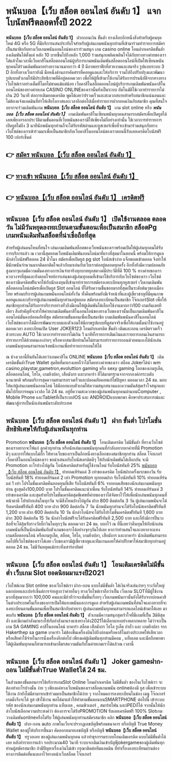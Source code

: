 # พนันบอล【เว็บ สล็อต ออนไลน์ อันดับ 1】  แจกโบนัสฟรีตลอดทั้งปี 2022

**พนันบอล【เว็บ สล็อต ออนไลน์ อันดับ 1】** ฝากถอนเงิน ขั้นต่ำ  ทางเลือกอีกหนึ่งสิ่งสำหรับผู้คนยุคใหม่ 4G หรือ 5G ที่มีบริการแสนประทับใจสำหรับผู้เล่นเกมพนันทุกท่านที่เข้ามาร่วมทำรายการสมัครเป็นสมาชิกกับทางเว็บเกมพนันออนไลน์ของเราร่วมสนุก เกม casino online โอนฝากเครดิตขั้นต่ำ ลงเดิมพันได้ตั้งแต่ หลัก 10 บาทขึ้นไปถึงหลัก 1,000 ร่วมสนุกเพลิดเพลินใจได้กับทางทางค่ายของเราได้แล้วในเวลานี้เว็บคาสิโนสล็อตออนไลน์ผู้บริการเกมพนันเดิมพันสล็อตออนไลน์ที่เปิดให้เซียนพนันทุกคนได้ร่วมเดิมพันมาอย่างยาวนานมากกว่า 4 ปี มีภาพกราฟิกที่สวยงามและสมจริง รูปแบบระบบ 3 D
อีกทั้งทางเว็บเรายังมี มือหนึ่งด้านการคัดสรรที่คอยดูแลและให้บริการ  รวมไปถึงปรับปรุงและพัฒนารูปแบบตัวเกมให้มีประสิทธิภาพที่ดีอยู่ตลอดเวลา เพื่อให้ผู้ที่เข้ามาใช้งานได้รับการปรนนิบัติจากทางทางเว็บไซต์เราอย่างเต็มที่โดยไม่ขาดแม้แต่น้อย เว็บคาสิโนสล็อตออนไลน์ผู้บริการเกมเดิมพันพนันคาสิโนออนไลน์ของทางค่ายเกม CASINO ONLINEของเรานั้นยังเป็นระบบ อัตโนมัติใช้เวลาทำรายการไม่เกิน 20 วินาที ต่อการเติมยอดเครดิต พูดได้เลยว่าIรวดเร็วและสะดวกสบายสำหรับสมาชิกแน่นอนและไม่ต้องแจ้งแอดมินที่ทำให้เสียโอกาสและเวลาอีกต่อไปเมื่อทำรายการฝากยอดเงินกับสมาชิก
คุณที่สนใจอยากจะร่วมเดิมพันเกม **พนันบอล【เว็บ สล็อต ออนไลน์ อันดับ 1】** เกม slot online หรือ ***พนันบอล【เว็บ สล็อต ออนไลน์ อันดับ 1】*** เกมเดิมพันคาสิโนเซียนพนันทุกคนสามารถสมัครเพื่อเปิดยูสได้เลยเพียงกรอกประวัติตามขั้นตอนที่เว็บพนันของเรามีให้เพียงไม่กี่อย่างเท่านั้น ใช้เวลาการทำรายการเปิดยูสไม่ถึง 3 นาทีนักพนันทุกท่านก็จะได้รับรหัสผ่านและยูสเซอร์เพื่อที่จะเข้ามาร่วมสนุกกับทางเว็บไซต์ของเราเข้าร่วมมาเพื่อเป็นสมาชิกกับเว็บคาสิโนออนไลน์ของเราตอนนี้รับเลยเครดิตโบนัสฟรี 100 เปอร์เซ็นต์ 

## 👉 [สมัคร พนันบอล【เว็บ สล็อต ออนไลน์ อันดับ 1】](https://archa888.com/)
## 👉 [ทางเข้า พนันบอล【เว็บ สล็อต ออนไลน์ อันดับ 1】](https://archa888.com/)
## 👉 [พนันบอล【เว็บ สล็อต ออนไลน์ อันดับ 1】 เครดิตฟรี](https://archa888.com/)

## พนันบอล【เว็บ สล็อต ออนไลน์ อันดับ 1】 เปิดใช้งานตลอด ตลอดวัน ไม่มีวันหยุดลงทะเบียนตามขั้นตอนเพื่อเป็นสมาชิก สล็อตPg เกมพนันเดิมพันสล็อตที่น่าเชื่อถือที่สุด

สำหรับผู้เล่นคนไหนที่สนใจ เล่นเกมเดิมพันสล็อตของเว็บพนันของเราพร้อมเปิดให้ผู้เล่นทุกคนได้รับการบริการแล้ว ณ เวลานี้สุดยอดเว็บพนันเดิมพันออนไลน์มาที่แรงที่สุดมาในตอนนี้ พร้อมให้การดูแลนักล่าโบนัสฟรีตลอด 24 ชั่วโมง สมัครเพื่อเปิดยูส pg slot โบนัสเข้าง่าย แจ็กพอตเข้าตลอด จึงทำให้มีนักพนันจำนวนมากติดอกติดใจแล้วกับมาเล่นกับเว็บเราต่ออยู่ตลอดทุกครั้ง อีกทั้งยังมีความปลอดภัยสูงมากๆแถมมีความมั่นคงทางการเงินจ่ายจริงทุกบาททุกสตางค์มีประวัติที่ดี 100 % ทางค่ายของเราควบวงจรที่สุดและยังตอบโจทย์การเล่นของผู้เล่นทุกคนที่เข้ามาใช้บริการกับเว็บไซต์ของเรา
เว็บไซต์ของเรามีเครดิตฟรีแจกให้กับนักลงทุนที่เข้ามาทำรายการสมัครลงทะเบียนทุกยูสเซอร์ เว็บเกมเดิมพันสล็อตออนไลน์สมัครเพื่อเปิดยูส Slot ออนไลน์ ที่ได้รับความชื่นชอบมากที่สุดเป็นระดับต้นๆของเมืองไทย พร้อมบริการผู้เล่นเกมพนันออนไลน์ทั้งวัน ทั้งคืนพร้อมยังมีเจ้าหน้าที่และผู้เชี่ยวชาญที่มีคุณภาพคอยดูแลและบริการผู้เล่นเกมพนันทุกท่านอยู่ตลอด สมัครลงทะเบียนเป็นสมาชิก โจ๊กเกอร์Slot เพื่อให้สมาชิกทุกท่านได้รับการบริการอย่างทั่วถึงมีเกมให้ผู้เดิมพันได้เลือกใช้งานมากกว่า100 เกมกันเลยทีเดียว
สิ่งสำคัญที่จะทำให้ค่ายเกมเดิมพันคาสิโนออนไลน์ของทางเว็บของเรานั้นเป็นเกมเดิมพันคาสิโนออนไลน์มั่นคงปลอดภัยที่สุด สมัครตามขั้นตอนเพื่อเป็นสมาชิก  เกมเดิมพันพนันคาสิโนออนไลน์เว็บไซต์ของเราได้มีการพัฒนาระบบและตัวเกมให้มีภาพรูปแบบที่ดูสมจจริงเพื่อให้เกมนั้นน่าใช้งานอยู่ตลอดเวลา ลงทะเบียนเปิด User JOKER123 โอนฝากเครดิต ขั้นต่ำ เติมและถอน เครดิตรวดเร็วด้วยระบบ AUTO ใช้เวลาการทำรายการไม่เกิน 1 นาทีทั้งรายการเติมเงินและรายการถอนเงินสามารถทำรายการได้ด้วยตนเองง่ายๆ หรือหากสมาชิกท่านใดไม่สามารถทำรายการถอนด้วยตนเองได้นักเล่นเกมพนันทุกคนสามารถแจ้งพนักงานเพื่อทำรายการถอนให้ได้

ณ ช่วงเวลานี้ยืนยันได้เลยว่าเกมคาสิโน ONLINE **พนันบอล【เว็บ สล็อต ออนไลน์ อันดับ 1】** เติมเครดิตขั้นต่ำTrue Wallet สุดฮิตที่มาแรงเลยก็ว่าได้โดยทางค่ายของเรา สล็อต Jokerได้นำ  wm casino,playstar,gametron,evoluttion gaming หรือ sexy gaming โลกของเกมรูเล็ต, สล็อตออนไลน์, ไฮโล, เกมยิงปลา, เสือมังกร และบาคาร่า ที่ได้มาตรฐานจากจากองค์กรระบดับนานาชาติ พร้อมบริการสุดความสามารถรวดเร็วและปลอดภัยคอยแก้ไขปัญหา ตลอดเวลา 24 ชม. มอบให้แก่ผู้เล่นเกมพนันออนไลน์ ได้มีออกแบบตัวเกมให้ความสนุกสนานและความมันส์สุดเร้าใจสนุกและมันไปกับการหมุนวงวล้อ ได้ 24 ชม. อยู่ที่ความสะดวกของผู้เล่นพนันทุกคนผ่านบนComputer , Mobile Phone และTabletที่เป็นระบบIOS และ ANDROIDแบบพกพา ศึกษาประสบการณ์และพัฒนาสู่การเป็นนักเล่นพนันระดับประเทศ

## พนันบอล【เว็บ สล็อต ออนไลน์ อันดับ 1】 ฝาก ขั้นต่ำ โปรโมชั่นสิทธิพิเศษให้กับผู้เล่นพนันทุกท่าน

 Promotion  **พนันบอล【เว็บ สล็อต ออนไลน์ อันดับ 1】** โอนเติมเครดิต ไม่มีขั้นต่ำ ที่ทางเว็บไซต์ของเราอยากจะให้แก่  ลูกค้าทุกท่าน หรือนักเล่นเกมพนันทุกคนที่กำลังอยากหาค่ายที่มี  Promotion ดีๆ และการให้แบบไม่กั๊ก ให้ทางเว็บของเราเป็นอีกหนึ่งทางเลือกของสมาชิกทุกท่าน สล็อต โจ๊กเกอร์ เว็บคาสิโนออนไลน์ของเรา ขอนำเสนอกับโบนัสเครดิตดีๆ ให้กับนักเดิมพันได้เลือกกัน จะมี Promotion อะไรบ้างไปดูกัน
โบนัสเครดิตสำหรับผู้ใช้งานใหม่ รับโบนัสทันที 25% [พนันบอล【เว็บ สล็อต ออนไลน์ อันดับ 1】](https://archa888.com/) ทำยอดเทิร์นแค่ 3 เท่าของเครดิต
โบนัสฝากครั้งแรกของวัน รับโบนัสทันที 18% ทำยอดเทิร์นแค่ 2 เท่า
 Promotion ทุกยอดฝาก รับโบนัสทันที 10% ทำยอดเทิร์นแค่ 1 เท่า
โปรโมชั่นเครดิตคืนยอดทุนที่เสีย รับโบนัสทันที 6% จากยอดเสียของนักเล่นเกมพนันทุกท่าน สูงสุดถึง100,000 บาท
โปรโมชั่นเครดิตแนะนำเพื่อน รับโบนัสทันที 14% ทำยอดเทิร์นแค่ 3 เท่าของเครดิต
และสุดท้ายโปรโมชั่นเครดิตสุดพิเศษที่ค่ายของเราได้จัดหาไว้ให้เพื่อนักเล่นพนันทุกคนที่หน้าตาดี โปรฝากเล่นในทุกวัน จะมีสิ่งไหนบ้างไปดูกัน
ฝาก 800 ติดต่อกัน 3 วัน ผู้เล่นเกมพนันจะได้รับเครดิตฟรีทันที 400 บาท
ฝาก 900 ติดต่อกัน 7 วัน นักพนันทุกท่านจะได้รับโบนัสเครดิตฟรีทันที 1,200 บาท
ฝาก 600 ติดต่อกัน 10 วัน นักล่าโบนัสจะได้รับโปรโมชั่นเครดิตฟรีทันที 1,600 บาท
ฝาก 300 ติดต่อกัน 15 วัน นักล่าโบนัสฟรีจะได้รับเครดิตฟรีทันที 2,500 บาท
และก็ยังมีการปั่นวงล้อที่จะได้ลุ้นรับรางวัลบิ๊กวินในทุกๆวัน ตลอดเวลา 24 ชม. บอกไว้ ณ ที่นี้เลยว่าคืนทุนให้กับนักเล่นเกมพนันที่เป็นนักเดิมพันกับตัวเกมของเราได้อย่างจุกๆกันไปเลย หากว่าท่านสนใจและอยากจะแทง เกมสล็อตออนไลน์ หรือเกมรูเล็ต, สล็อต, ไฮโล, เกมยิงปลา, เสือมังกร และบาคาร่า นักเดิมพันสามารถกดไปที่เว็บไซต์ของเราได้เลย เว็บของเรามีผู้เชี่ยวชาญและทีมงานคอยให้คำปรึกษาให้สมาชิกทุกท่านอยู่ ตลอด 24 ชม. ไม่มีวันหยุดแม้กระทั่งเสาร์อาทิตย์

## พนันบอล【เว็บ สล็อต ออนไลน์ อันดับ 1】 โอนเติมเครดิตไม่มีขั้นต่ำ  เว็บเกม Slot ยอดนิยมมาแรงปี2021

เว็บไซต์เกม Slot online ของเว็บไซต์เรา ฝาก-ถอน แบบไม่มีขั้นต่ำ ได้เงินจริงเล่นง่ายๆ รางวัลใหญ่แตกบ่อยและเปอร์เซ็นต์การจ่ายสูงกว่าค่ายอื่นๆ ทางเว็บไซต์เราถือว่าเป็น เว็บเกม SLOTที่มีผู้ใช้งานมากที่สุดมากกว่า 100,000 คนและมีถ้าทีว่าจะเพิ่มขึ้นเรื่อยๆ เว็บเกมพนันเรานั้นยังได้รับจากบ่อนคาสิโนต่างประเทศในเรื่องของการเปิดให้แทงพนันและการดูแล สำหรับผู้เล่นเกมพนันที่สนใจและอยากที่จะลงทะเบียนตามขั้นตอนเพื่อเป็นสมาชิกกับค่ายเรา ผู้เล่นเกมพนันทุกคนสามารถแอดไลน์เข้ามาได้เลย
	มาพบกับ **พนันบอล【เว็บ สล็อต ออนไลน์ อันดับ 1】** ตัวเกมมีความสนุกสุดเร้าใจที่มีเกมที่เป็น 3มิติสุดล้ำ และมีเกมกำลังมาแรงให้กับกำลังมาแรงแซงทางโค้ง2021ได้เลือกแทงอย่างหลากหลาย  ไม่ว่าจะเป็นเกม SA GAMING คาสิโนออนไลน์ บาคาร่า สล็อต เสือมังกร ไฮโล รูเล็ต กำถั่ว และ เกมยิงปลา จาก Hakerthep sa game บาคาร่า ไม่ต้องขึ้นเครื่องบินไปถึงบ่อนหรือคาสิโนต่างประเทศให้เสียเวลา หรือเสียค่าใช้จ่ายในการนั่งเครื่องอีกต่อไป เพียงแค่ผู้เดิมพันทุกท่านมีคอม , แท็บเลต และมือถือพกพาได้ผู้เดิมพันทุกคนก็สามารถเข้ามาลิ้มรสความมันกับในค่ายเกมเราได้แล้วณ เวลานี้

## พนันบอล【เว็บ สล็อต ออนไลน์ อันดับ 1】 Joker gameฝาก-ถอน ไม่มีขั้นต่ำTrue Walletได้ 24 ชม.

ในส่วนของขั้นตอนการใช้บริการเกมSlot Online โอนฝากเครดิต ไม่มีขั้นต่ำ ของในเว็บไซต์เรา จะต้องทำอะไรบ้างนั้น ง่าย ๆ เพียงแค่ทางเว็บพนันของเราสล็อตเกมพนัน onlineต้องมี ยูส เพื่อเข้าระบบใช้งาน ถ้ายังไม่มีสามารถเข้าร่วมมาเป็นสมาชิกได้ง่าย ๆ จากโหมดการลงทะเบียนในช่อง เมนู โจ๊กเกอร์เกมมิ่งจึงจะได้ ยูส เข้าใช้งาน พอได้มาแล้วให้ทำตามขั้นตอนบนSMARTPHONE ต่อไปนี้
เข้าระบบ รหัส  ของนักเล่นเกมพนันทุกท่าน แท็บเลต , คอมพิวเตอร์ , สมาร์ทโฟน และiPEDก็ได้
จากนั้นให้นักล่าโบนัสเลือกความประสงค์ว่า ต้องการจะได้รับPROMOTION รับเลยเครดิตฟรี 100% Slotเกมวางเดิมพันonlineหรือไม่รับ
ให้ผู้เล่นพนันทุกท่านสมัครสมาชิก คลิก **พนันบอล【เว็บ สล็อต ออนไลน์ อันดับ 1】** ฝาก-ถอน auto ภาพในเว็บจะปรากฏเลขบัญชีพร้อมธนาคาร หรือบัญชี True Money Wallet ของผู้ให้บริการขึ้นมา
คัดลอกหมายเลขบัญชี หรือบัญชี **พนันบอล【เว็บ สล็อต ออนไลน์ อันดับ 1】** ทรูวอเลท ของผู้เล่นเกมพนันทุกคน แล้วทำธุรกรรมระบบโอนเติมเครดิต แบบไม่มีขั้นต่ำได้เลย
หลังทำรายการแล้ว รอประมาณ40 วินาที ระบบจะเติมเงินเข้าบัญชีjokergameของผู้เดิมพันทุกท่านผู้สมัครสมาชิก
ถ้ามีปัญหาเรื่องเงินไม่เข้า กรุณาติดต่อทีมแอดมิน ที่ทำเรื่องลงทะเบียนผ่านช่องทางการติดต่อที่แนบเอาไว้ทางหน้าเว็บสล็อต โจ๊กเกอร์


